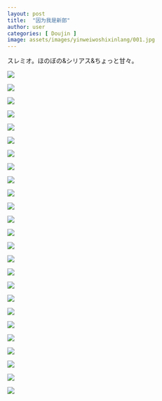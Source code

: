 ```yaml
---
layout: post
title:  "因为我是新郎"
author: user
categories: [ Doujin ]
image: assets/images/yinweiwoshixinlang/001.jpg
---
```


スレミオ。ほのぼの&シリアス&ちょっと甘々。

![](../assets/images/yinweiwoshixinlang/001.jpg)

![](../assets/images/yinweiwoshixinlang/002.jpg)

![](../assets/images/yinweiwoshixinlang/003.jpg)

![](../assets/images/yinweiwoshixinlang/004.jpg)

![](../assets/images/yinweiwoshixinlang/005.jpg)

![](../assets/images/yinweiwoshixinlang/006.jpg)

![](../assets/images/yinweiwoshixinlang/007.jpg)

![](../assets/images/yinweiwoshixinlang/008.jpg)

![](../assets/images/yinweiwoshixinlang/009.jpg)

![](../assets/images/yinweiwoshixinlang/010.jpg)

![](../assets/images/yinweiwoshixinlang/011.jpg)

![](../assets/images/yinweiwoshixinlang/012.jpg)

![](../assets/images/yinweiwoshixinlang/013.jpg)

![](../assets/images/yinweiwoshixinlang/014.jpg)

![](../assets/images/yinweiwoshixinlang/015.jpg)

![](../assets/images/yinweiwoshixinlang/016.jpg)

![](../assets/images/yinweiwoshixinlang/017.jpg)

![](../assets/images/yinweiwoshixinlang/018.jpg)

![](../assets/images/yinweiwoshixinlang/019.jpg)

![](../assets/images/yinweiwoshixinlang/020.jpg)

![](../assets/images/yinweiwoshixinlang/021.jpg)

![](../assets/images/yinweiwoshixinlang/022.jpg)

![](../assets/images/yinweiwoshixinlang/023.jpg)

![](../assets/images/yinweiwoshixinlang/024.jpg)

![](../assets/images/yinweiwoshixinlang/025.jpg)